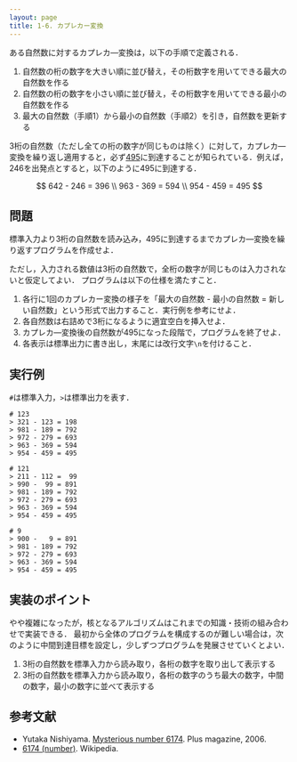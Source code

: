 ```yaml
---
layout: page
title: 1-6. カプレカー変換
---
```


ある自然数に対するカプレカ―変換は，以下の手順で定義される．

1. 自然数の桁の数字を大きい順に並び替え，その桁数字を用いてできる最大の自然数を作る
2. 自然数の桁の数字を小さい順に並び替え，その桁数字を用いてできる最小の自然数を作る
3. 最大の自然数（手順1）から最小の自然数（手順2）を引き，自然数を更新する

3桁の自然数（ただし全ての桁の数字が同じものは除く）に対して，カプレカ―変換を繰り返し適用すると，必ず[495](https://en.wikipedia.org/wiki/495_(number))に到達することが知られている．例えば，$246$を出発点とすると，以下のように$495$に到達する．

$$
642 - 246 = 396 \\
963 - 369 = 594 \\
954 - 459 = 495
$$

## 問題
標準入力より3桁の自然数を読み込み，$495$に到達するまでカプレカ―変換を繰り返すプログラムを作成せよ．

ただし，入力される数値は3桁の自然数で，全桁の数字が同じものは入力されないと仮定してよい．
プログラムは以下の仕様を満たすこと．

1. 各行に1回のカプレカー変換の様子を「最大の自然数 - 最小の自然数 = 新しい自然数」という形式で出力すること．実行例を参考にせよ．
1. 各自然数は右詰めで3桁になるように適宜空白を挿入せよ．
1. カプレカ―変換後の自然数が495になった段階で，プログラムを終了せよ．
1. 各表示は標準出力に書き出し，末尾には改行文字`\n`を付けること．

## 実行例
`#`は標準入力，`>`は標準出力を表す．

```
# 123
> 321 - 123 = 198
> 981 - 189 = 792
> 972 - 279 = 693
> 963 - 369 = 594
> 954 - 459 = 495
```

```
# 121
> 211 - 112 =  99
> 990 -  99 = 891
> 981 - 189 = 792
> 972 - 279 = 693
> 963 - 369 = 594
> 954 - 459 = 495
```

```
# 9
> 900 -   9 = 891
> 981 - 189 = 792
> 972 - 279 = 693
> 963 - 369 = 594
> 954 - 459 = 495
```

## 実装のポイント

やや複雑になったが，核となるアルゴリズムはこれまでの知識・技術の組み合わせで実装できる．
最初から全体のプログラムを構成するのが難しい場合は，次のように中間到達目標を設定し，少しずつプログラムを発展させていくとよい．

1. 3桁の自然数を標準入力から読み取り，各桁の数字を取り出して表示する
2. 3桁の自然数を標準入力から読み取り，各桁の数字のうち最大の数字，中間の数字，最小の数字に並べて表示する

## 参考文献

+ Yutaka Nishiyama. [Mysterious number 6174](https://plus.maths.org/content/os/issue38/features/nishiyama/index). Plus magazine, 2006.
+ [6174 (number)](https://en.wikipedia.org/wiki/6174_(number)). Wikipedia.
